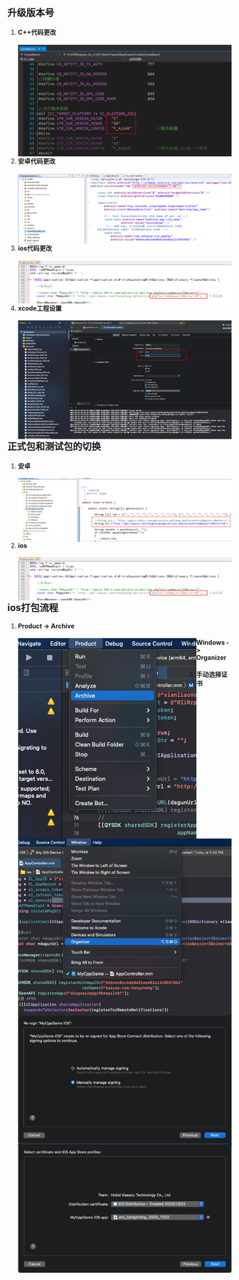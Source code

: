 ## 升级版本号

1.  #### C++代码更改

    <img src=".\image\C++项目打包\1.png" align="left">

2.  #### 安卓代码更改

    <img src=".\image\C++项目打包\2.png" align="left">

3.  #### ios代码更改

    <img src=".\image\C++项目打包\5.png" align="left">

4.  #### xcode工程设置

    <img src=".\image\C++项目打包\3.png" align="left">



## 正式包和测试包的切换

1.  #### 安卓

    <img src=".\image\C++项目打包\4.png" align="left">

2.  #### ios

    <img src=".\image\C++项目打包\5.png" align="left">



## ios打包流程

1.  #### Product -> Archive

    <img src=".\image\C++项目打包\6.png" align="left">

2.  #### Windows -> Organizer

    <img src=".\image\C++项目打包\7.png" align="left">

3.  #### 手动选择证书

    <img src=".\image\C++项目打包\8.png" align="left">

    <img src=".\image\C++项目打包\9.png" align="left">